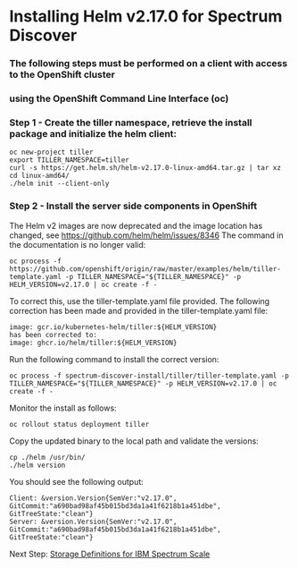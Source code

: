 # Installing Helm v2.17.0 for Spectrum Discover

<!--- cSpell: helm tiller allowfullscreen -->


###  The following steps must be performed on a client with access to the OpenShift cluster 
###  using the OpenShift Command Line Interface (oc) 

### Step 1 - Create the tiller namespace, retrieve the install package and initialize the helm client:

```
oc new-project tiller
export TILLER_NAMESPACE=tiller
curl -s https://get.helm.sh/helm-v2.17.0-linux-amd64.tar.gz | tar xz
cd linux-amd64/
./helm init --client-only
```

### Step 2 - Install the server side components in OpenShift

The Helm v2 images are now deprecated and the image location has changed, see https://github.com/helm/helm/issues/8346
The command in the documentation is no longer valid:
```
oc process -f https://github.com/openshift/origin/raw/master/examples/helm/tiller-template.yaml -p TILLER_NAMESPACE="${TILLER_NAMESPACE}" -p HELM_VERSION=v2.17.0 | oc create -f -
```
To correct this, use the tiller-template.yaml file provided. The following correction has been made and provided in the tiller-template.yaml file:
```
image: gcr.io/kubernetes-helm/tiller:${HELM_VERSION}
has been corrected to:
image: ghcr.io/helm/tiller:${HELM_VERSION}
```

Run the following command to install the correct version:
```
oc process -f spectrum-discover-install/tiller/tiller-template.yaml -p TILLER_NAMESPACE="${TILLER_NAMESPACE}" -p HELM_VERSION=v2.17.0 | oc create -f -
```
Monitor the install as follows:
```
oc rollout status deployment tiller
```

Copy the updated binary to the local path and validate the versions:
```
cp ./helm /usr/bin/
./helm version
```

You should see the following output:
```
Client: &version.Version{SemVer:"v2.17.0", GitCommit:"a690bad98af45b015bd3da1a41f6218b1a451dbe", GitTreeState:"clean"}
Server: &version.Version{SemVer:"v2.17.0", GitCommit:"a690bad98af45b015bd3da1a41f6218b1a451dbe", GitTreeState:"clean"}
```
   
Next Step: [Storage Definitions for IBM Spectrum Scale](../README.md#storage_definitions)